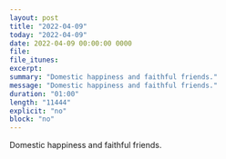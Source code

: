 ```yaml
---
layout: post
title: "2022-04-09"
today: "2022-04-09"
date: 2022-04-09 00:00:00 0000
file:
file_itunes:
excerpt:
summary: "Domestic happiness and faithful friends."
message: "Domestic happiness and faithful friends."
duration: "01:00"
length: "11444"
explicit: "no"
block: "no"
---
```

Domestic happiness and faithful friends.

